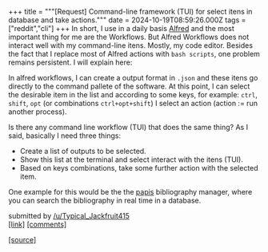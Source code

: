 +++
title = """[Request] Command-line framework (TUI) for select itens in database and take actions."""
date = 2024-10-19T08:59:26.000Z
tags = ["reddit","cli"]
+++
In short, I use in a daily basis [Alfred](https://www.alfredapp.com) and the most important thing for me are the Workflows. But Alfred Workflows does not interact well with my command-line itens. Mostly, my code editor. Besides the fact that I replace most of Alfred actions with `bash scripts`, one problem remains persistent. I will explain here:

In alfred workflows, I can create a output format in `.json` and these itens go directly to the command pallete of the software. At this point, I can select the desirable item in the list and according to some keys, for example: `ctrl`, `shift`, `opt` (or combinations `ctrl+opt+shift`) I select an action (action := run another process).

Is there any command line workflow (TUI) that does the same thing? As I said, basically I need three things:

*   Create a list of outputs to be selected.
*   Show this list at the terminal and select interact with the itens (TUI).
*   Based on keys combinations, take some further action with the selected item.

One example for this would be the the [papis](https://github.com/papis/papis) bibliography manager, where you can search the bibliography in real time in a database.

submitted by [/u/Typical\_Jackfruit415](https://www.reddit.com/user/Typical_Jackfruit415)  
[\[link\]](https://www.reddit.com/r/commandline/comments/1g74tup/request_commandline_framework_tui_for_select/) [\[comments\]](https://www.reddit.com/r/commandline/comments/1g74tup/request_commandline_framework_tui_for_select/)

[[source]](https://www.reddit.com/r/commandline/comments/1g74tup/request_commandline_framework_tui_for_select/)
